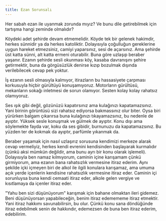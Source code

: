 ```yaml
---
title: Ezan Sorunsalı
---
```


Her sabah ezan ile uyanmak zorunda mıyız? Ve bunu dile getirebilmek için
tartışma hangi zeminde olmalıdır?

Köydeki adet şehirde devam etmemelidir. Köyde tek bir gelenek hakimdir, herkes
sünnidir ya da herkes katoliktir. Dolayısıyla çoğulluğun gereklerine uygun
hareket etmezsiniz, camiyi yaparsınız, sesi de açarsınız. Ama şehirde üst katta
sünni, alt katta ermeni oturabilir. Buna göre uzlaşıp beraber yaşanır. Ezanın
şehirde sesli okunması köy, kasaba davranışını şehire getirmektir, buna da
görgüsüzlük denirse kızıp bozulmak dışında verilebilecek cevap pek yoktur.

İş ezanın sesli olmasıyla kalmıyor, itirazların bu hassasiyete çarpması
korkusuyla hiçbir gürültüyü konuşamıyoruz. Motorların gürültüsü, mekanların
sokağı inletmesi de sorun olamıyor. Sesten kolay kolay rahatsız olamıyoruz.

Ses ışık gibi değil, gözünüzü kapatırsınız ama kulağınızı kapatamazsınız. Yani
birinin görüntüsü sizi rahatsız ediyorsa bakmassınız olur biter. Oysa biri
yürürken balgam çıkarırsa buna kulağınızı tıkayamazsınız, bu nedenle de ayıptır.
Yüksek sesle konuşmak ve gülmek de ayıptır. Konu dışı ama söylemekte fayda var,
koku da ses gibidir, burnunuzu da kapatamazsınız. Bu yüzden ter de kokmak da
ayıptır, parfümle yıkanmak da.

Beraber yaşamak için nasıl uzlaşırız sorusuna kendimizi merkeze alarak cevap
vermeliyiz, herkes kendi evrenini kendisinden başlayarak kurmalıdır (çünkü aksi
mümkün değildir, ama bunu ayrı bir konu olarak işlemeli). Dolayısıyla ben namaz
kılmıyorum, caminin içine karışamam çünkü girmiyorum, ama ezanın bana
rahatsızlık vermesine itiraz ederim. Aynı şekilde içki içmeyen biri de alkol
ile ilgili konulara karışamaz, ama umuma açık yerde içenlerin kendisine
rahatsızlık vermesine itiraz eder. Caminin içi sorunluysa buna kendi cemaati
itiraz eder, alkole gelen vergiye ve kısıtlamaya da içenler itiraz eder.

"Yahu ben sizi düşünüyorum" karışmak için bahane olmaktan ileri gidemez. Beni
düşünüyorsan yapabileceğin, benim itiraz edemememe itiraz etmektir. Yani itiraz
hakkımı savunabilirsin, bu olur. Çünkü konu sana döndüğünde itiraz edebilmek
senin de hakkındır, edemezsen de buna ben itiraz ederim, edebilirim.
